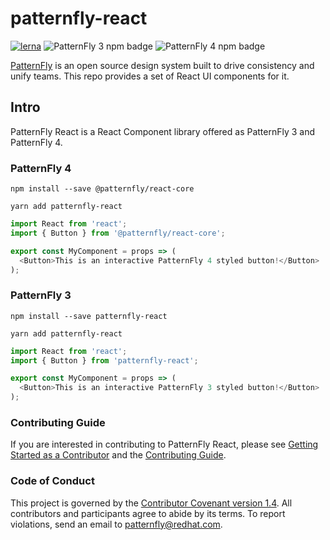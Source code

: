 # patternfly-react

[![lerna](https://img.shields.io/badge/maintained%20with-lerna-green.svg?style=for-the-badge)](https://lernajs.io/)
![PatternFly 3 npm badge](https://img.shields.io/npm/v/patternfly-react.svg?label=PF3%20Core&style=for-the-badge)
![PatternFly 4 npm badge](https://img.shields.io/npm/v/@patternfly/react-core.svg?label=PF4%20Core&style=for-the-badge)

[PatternFly](https://www.patternfly.org/v4/) is an open source design system built to drive consistency and unify teams. This repo provides a set of React UI components for it.

## Intro

PatternFly React is a React Component library offered as PatternFly 3 and PatternFly 4.

### PatternFly 4
`npm install --save @patternfly/react-core`

`yarn add patternfly-react`

```javascript
import React from 'react';
import { Button } from '@patternfly/react-core';

export const MyComponent = props => (
  <Button>This is an interactive PatternFly 4 styled button!</Button>
);
```

### PatternFly 3

`npm install --save patternfly-react`

`yarn add patternfly-react`

```javascript
import React from 'react';
import { Button } from 'patternfly-react';

export const MyComponent = props => (
  <Button>This is an interactive PatternFly 3 styled button!</Button>
);
```

### Contributing Guide

If you are interested in contributing to PatternFly React, please see [Getting Started as a Contributor](https://github.com/patternfly/patternfly-react/wiki/Getting-Started-as-a-Contributor) and the [Contributing Guide](./CONTRIBUTING.md).

### Code of Conduct

This project is governed by the [Contributor Covenant version 1.4](https://www.contributor-covenant.org/version/1/4/code-of-conduct.html). All contributors and participants agree to abide by its terms. To report violations, send an email to patternfly@redhat.com.
